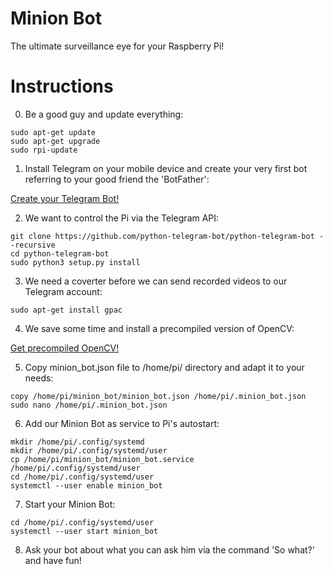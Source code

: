 # Minion Bot
The ultimate surveillance eye for your Raspberry Pi!

# Instructions
0) Be a good guy and update everything:
  ```
sudo apt-get update
sudo apt-get upgrade
sudo rpi-update
  ```
1) Install Telegram on your mobile device and create your very first bot referring to your good friend the 'BotFather':

[Create your Telegram Bot!](https://core.telegram.org/bots)

2) We want to control the Pi via the Telegram API:
  ```
git clone https://github.com/python-telegram-bot/python-telegram-bot --recursive
cd python-telegram-bot
sudo python3 setup.py install
  ```
3) We need a coverter before we can send recorded videos to our Telegram account:
  ```
sudo apt-get install gpac
  ```
4) We save some time and install a precompiled version of OpenCV:

[Get precompiled OpenCV!](https://github.com/jabelone/OpenCV-for-Pi)

5) Copy minion_bot.json file to /home/pi/ directory and adapt it to your needs:
  ```
copy /home/pi/minion_bot/minion_bot.json /home/pi/.minion_bot.json
sudo nano /home/pi/.minion_bot.json
  ```
6) Add our Minion Bot as service to Pi's autostart:
  ```
mkdir /home/pi/.config/systemd
mkdir /home/pi/.config/systemd/user
cp /home/pi/minion_bot/minion_bot.service /home/pi/.config/systemd/user
cd /home/pi/.config/systemd/user
systemctl --user enable minion_bot
  ```
7) Start your Minion Bot:
  ```
cd /home/pi/.config/systemd/user
systemctl --user start minion_bot
  ```
8) Ask your bot about what you can ask him via the command 'So what?'  and have fun!
